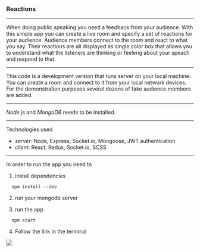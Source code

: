 ### Reactions

---

When doing public speaking you need a feedback from your audience. With this simple app you can create a live room and specify a set of reactions for your audience. Audience members connect to the room and react to what you say. Their reactions are all displayed as single color box that allows you to understand what the listeners are thinking or feeleng about your 
speach and respond to that.

---

This code is a development version that runs server on your local machine. You can create a room and connect to it from your local network devices. For the demonstration purposes several dozens of fake audience members are added.

---

*Node.js* and *MongoDB* needs to be installed.

---

Technologies used

- *server*: Node, Express, Socket.io, Mongoose, JWT authentication
- *client*: React, Redux, Socket.io, SCSS

---

In order to run the app you need to 

1) install dependencies

```
  npm install --dev
```

2) run your mongodb server

3) run the app

```
  npm start
```

4) Follow the link in the terminal

![](http://i.imgur.com/MFdizM7.png)
